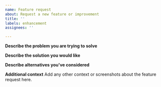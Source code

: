 ```yaml
---
name: Feature request
about: Request a new feature or improvement
title: ''
labels: enhancement
assignees: ''

---
```


<!--
This form is for feature requests for this library only.
For general, language-agnostic questions and troubleshooting, please ask/look for answers [here](INSERT LINK TO FORUM).

Please check existing issues to see if your feature request has already been identified before creating a new issue. We encourage you to add any relevant information to the existing issue if one already exists.
-->

**Describe the problem you are trying to solve**

**Describe the solution you would like**

**Describe alternatives you've considered**

**Additional context**
Add any other context or screenshots about the feature request here.
